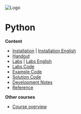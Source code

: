 ![Logo](https://www.iten-engineering.ch/logo.png)

# Python

**Content**
- [Installation](doc/installation.pdf) | [Installation English](doc/installation-en.pdf)
- [Handout](handout)
- [Labs](doc/labs.md) | [Labs English](doc/labs-en.md)
- [Labs Code](lab)
- [Example Code](example)
- [Solution Code](solution)
- [Development Notes](doc/dev.md)
- [Reference](doc/refs.md)

**Other courses**
- <a href="https://www.iten-engineering.ch/course.php" target="_blank">Course overview</a>
